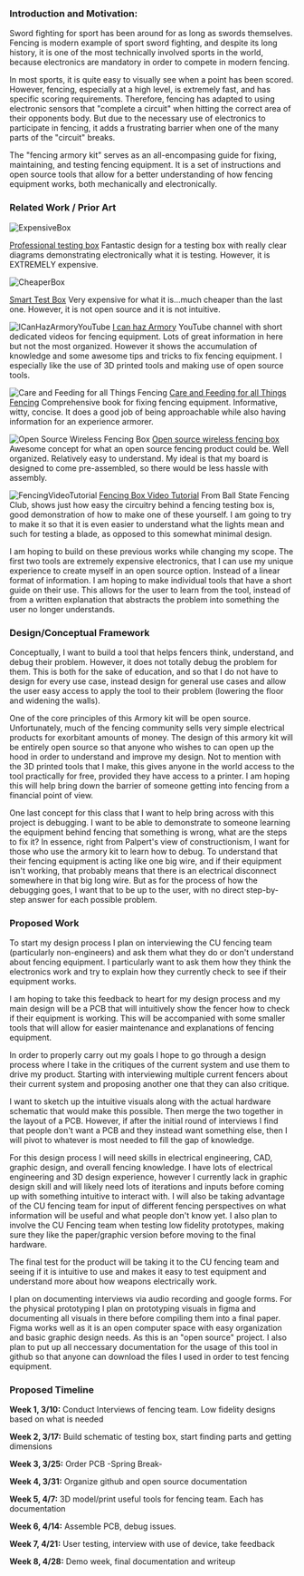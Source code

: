 ### Introduction and Motivation: 

Sword fighting for sport has been around for as long as swords themselves. Fencing is modern example of sport sword fighting, and despite its long history, it is one of the most technically involved sports in the world, because electronics are mandatory in order to compete in modern fencing.

In most sports, it is quite easy to visually see when a point has been scored. However, fencing, especially at a high level, is extremely fast, and has specific scoring requirements. Therefore, fencing has adapted to using electronic sensors that "complete a circuit" when hitting the correct area of their opponents body. But due to the necessary use of electronics to participate in fencing, it adds a frustrating barrier when one of the many parts of the "circuit" breaks.

The "fencing armory kit" serves as an all-encompasing guide for fixing, maintaining, and testing fencing equipment. It is a set of instructions and open source tools that allow for a better understanding of how fencing equipment works, both mechanically and electronically.

### Related Work / Prior Art
![ExpensiveBox](https://github.com/johnalettang/FencingArmoryKit/blob/main/Attachments/Expensive%20Fencing%20Box.png)

[Professional testing box](https://www.absolutefencinggear.com/favero-professional-tester.html)
Fantastic design for a testing box with really clear diagrams demonstrating electronically what it is testing. However, it is EXTREMELY expensive.


![CheaperBox](https://github.com/johnalettang/FencingArmoryKit/blob/main/Attachments/Cheaper%20Fencing%20Box.png)

[Smart Test Box](https://fencingstb.com/)
Very expensive for what it is...much cheaper than the last one. However, it is not open source and it is not intuitive.


![ICanHazArmoryYouTube](https://github.com/johnalettang/FencingArmoryKit/blob/main/Attachments/ICanHazArmory.png)
[I can haz Armory](https://www.youtube.com/channel/UCK9jC6LJLAbxtFnIBvkuyqw/videos)
YouTube channel with short dedicated videos for fencing equipment. Lots of great information in here but not the most organized. However it shows the accumulation of knowledge and some awesome tips and tricks to fix fencing equipment. I especially like the use of 3D printed tools and making use of open source tools.


![Care and Feeding for all Things Fencing](https://github.com/johnalettang/FencingArmoryKit/blob/main/Attachments/Fencing%20Armory%20Book.png)
[Care and Feeding for all Things Fencing](https://store.payloadz.com/go/?id=2675901)
Comprehensive book for fixing fencing equipment. Informative, witty, concise. It does a good job of being approachable while also having information for an experience armorer.


![Open Source Wireless Fencing Box](https://github.com/johnalettang/FencingArmoryKit/blob/main/Attachments/OSWirelessFencingBox.png)
[Open source wireless fencing box](https://github.com/Yohannfra/Touche)
Awesome concept for what an open source fencing product could be. Well organized. Relatively easy to understand. My ideal is that my board is designed to come pre-assembled, so there would be less hassle with assembly.


![FencingVideoTutorial](https://github.com/johnalettang/FencingArmoryKit/blob/main/Attachments/FencingBoxTutorial.png)
[Fencing Box Video Tutorial](https://www.youtube.com/watch?v=8p2DS3O2PkE)
From Ball State Fencing Club, shows just how easy the circuitry behind a fencing testing box is, good demonstration of how to make one of these yourself. I am going to try to make it so that it is even easier to understand what the lights mean and such for testing a blade, as opposed to this somewhat minimal design.


I am hoping to build on these previous works while changing my scope. The first two tools are extremely expensive electronics, that I can use my unique experience to create myself in an open source option. Instead of a linear format of information. I am hoping to make individual tools that have a short guide on their use. This allows for the user to learn from the tool, instead of from a written explanation that abstracts the problem into something the user no longer understands. 

  
### Design/Conceptual Framework

Conceptually, I want to build a tool that helps fencers think, understand, and debug their problem. However, it does not totally debug the problem for them. This is both for the sake of education, and so that I do not have to design for every use case, instead design for general use cases and allow the user easy access to apply the tool to their problem (lowering the floor and widening the walls).

One of the core principles of this Armory kit will be open source. Unfortunately, much of the fencing community sells very simple electrical products for exorbitant amounts of money. The design of this armory kit will be entirely open source so that anyone who wishes to can open up the hood in order to understand and improve my design. Not to mention with the 3D printed tools that I make, this gives anyone in the world access to the tool practically for free, provided they have access to a printer. I am hoping this will help bring down the barrier of someone getting into fencing from a financial point of view.

One last concept for this class that I want to help bring across with this project is debugging. I want to be able to demonstrate to someone learning the equipment behind fencing that something is wrong, what are the steps to fix it? In essence, right from Palpert's view of constructionism, I want for those who use the armory kit to learn how to debug. To understand that their fencing equipment is acting like one big wire, and if their equipment isn't working, that probably means that there is an electrical disconnect somewhere in that big long wire. But as for the process of how the debugging goes, I want that to be up to the user, with no direct step-by-step answer for each possible problem.

### Proposed Work
To start my design process I plan on interviewing the CU fencing team (particularly non-engineers) and ask them what they do or don't understand about fencing equipment. I particularly want to ask them how they think the electronics work and try to explain how they currently check to see if their equipment works.

I am hoping to take this feedback to heart for my design process and my main design will be a PCB that will intuitively show the fencer how to check if their equipment is working. This will be accompanied with some smaller tools that will allow for easier maintenance and explanations of fencing equipment.

In order to properly carry out my goals I hope to go through a design process where I take in the critiques of the current system and use them to drive my product. Starting with interviewing multiple current fencers about their current system and proposing another one that they can also critique.

I want to sketch up the intuitive visuals along with the actual hardware schematic that would make this possible. Then merge the two together in the layout of a PCB. However, if after the initial round of interviews I find that people don't want a PCB and they instead want something else, then I will pivot to whatever is most needed to fill the gap of knowledge.

For this design process I will need skills in electrical engineering, CAD, graphic design, and overall fencing knowledge. I have lots of electrical engineering and 3D design experience, however I currently lack in graphic design skill and will likely need lots of iterations and inputs before coming up with something intuitive to interact with. I will also be taking advantage of the CU fencing team for input of different fencing perspectives on what information will be useful and what people don't know yet. I also plan to involve the CU Fencing team when testing low fidelity prototypes, making sure they like the paper/graphic version before moving to the final hardware.

The final test for the product will be taking it to the CU fencing team and seeing if it is intuitive to use and makes it easy to test equipment and understand more about how weapons electrically work.

I plan on documenting interviews via audio recording and google forms. For the physical prototyping I plan on prototyping visuals in figma and documenting all visuals in there before compiling them into a final paper. Figma works well as it is an open computer space with easy organization and basic graphic design needs.
As this is an "open source" project. I also plan to put up all neccessary documentation for the usage of this tool in github so that anyone can download the files I used in order to test fencing equipment.

### Proposed Timeline

**Week 1, 3/10:** Conduct Interviews of fencing team. Low fidelity designs based on what is needed

**Week 2, 3/17:** Build schematic of testing box, start finding parts and getting dimensions

**Week 3, 3/25:** Order PCB -Spring Break-

**Week 4, 3/31:** Organize github and open source documentation

**Week 5, 4/7:** 3D model/print useful tools for fencing team. Each has documentation

**Week 6, 4/14:** Assemble PCB, debug issues.

**Week 7, 4/21:** User testing, interview with use of device, take feedback

**Week 8, 4/28:** Demo week, final documentation and writeup
